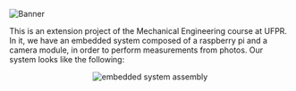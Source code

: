 ![Banner](https://user-images.githubusercontent.com/57842220/175118527-6921f831-4564-4e7c-9f5f-a74807eba2e9.png)

This is an extension project of the Mechanical Engineering course at UFPR. In it, we have an embedded system composed of a raspberry pi and a camera module, in order to perform measurements from photos. Our system looks like the following:

<div align="center">
  <img src="https://user-images.githubusercontent.com/57842220/175119337-401e4e21-0309-4661-8dcd-b504c421eb95.png" alt="embedded system assembly">
</div>


